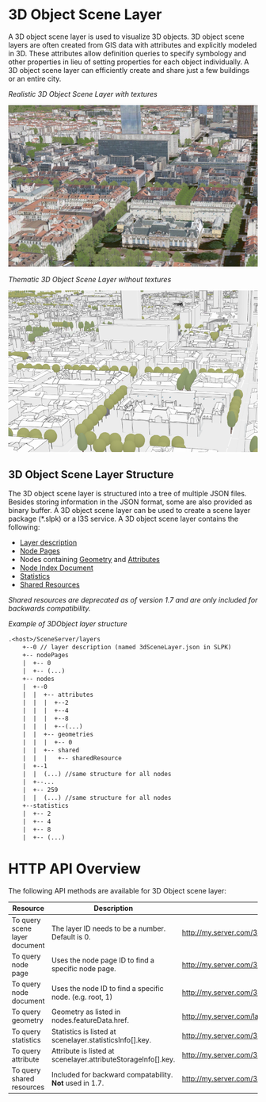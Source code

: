 # 3D Object Scene Layer

A 3D object scene layer is used to visualize 3D objects.  3D object scene layers are often created from GIS data with attributes and explicitly modeled in 3D.  These attributes allow definition queries to specify symbology and other properties in lieu of setting properties for each object individually.  A 3D object scene layer can efficiently create and share just a few buildings or an entire city.

*Realistic 3D Object Scene Layer with textures*

![Realistic 3D Object Scene Layer with textures](../img/LyonTextured.png)

*Thematic 3D Object Scene Layer without textures*

![Thematic 3D Object Scene Layer without textures](../img/LyonThematic.png)

## 3D Object Scene Layer Structure
The 3D object scene layer is structured into a tree of multiple JSON files. Besides storing information in the JSON format, some are also provided as binary buffer. A 3D object scene layer can be used to create a scene layer package (*.slpk) or a I3S service. A 3D object scene layer contains the following:

- [Layer description](3DSceneLayer.cmn.md)
- [Node Pages](nodes.cmn.md)
- Nodes containing [Geometry](geometry.cmn.md) and [Attributes](attributeStorageInfo.cmn.md)
- [Node Index Document](3DNodeIndexDocument.cmn.md)
- [Statistics](statsInfo.cmn.md)
- [Shared Resources](sharedResource.cmn.md)
  

*Shared resources are deprecated as of version 1.7 and are only included for backwards compatibility.*

*Example of 3DObject layer structure*

```
.<host>/SceneServer/layers
	+--0 // layer description (named 3dSceneLayer.json in SLPK)
	+-- nodePages
	|  +-- 0
	|  +-- (...)
	+-- nodes
	|  +--0
	|  |  +-- attributes
	|  |  |  +--2
	|  |  |  +--4
	|  |  |  +--8
	|  |  |  +--(...)
	|  |  +-- geometries
	|  |  |  +-- 0
	|  |  +-- shared
	|  |  |   +-- sharedResource
	|  +--1
	|  |  (...) //same structure for all nodes
	|  +--...
	|  +-- 259
	|  |  (...) //same structure for all nodes
	+--statistics
	|  +-- 2
	|  +-- 4
	|  +-- 8
	|  +-- (...)
```
# HTTP API Overview

The following API methods are available for 3D Object scene layer:

|Resource|Description|URL example
|------|-------|-----------------|
|To query scene layer document | The layer ID needs to be a number. Default is 0. |http://my.server.com/3DObjectSceneLayer/SceneServer/0|
|To query node page | Uses the node page ID to find a specific node page. |http://my.server.com/3DObjectSceneLayer/SceneServer/layers/0/nodepages/0|
|To query  node  document|Uses the node ID to find a specific node. (e.g. root, 1) |http://my.server.com/3DObjectSceneLayer/SceneServer/layers/0/nodes/root|
|To query  geometry |Geometry as listed in nodes.featureData.href. |http://my.server.com/layers/3DObjectSceneLayer/0/nodes/root/geometries/0 |
|To query statistics |Statistics is listed at  scenelayer.statisticsInfo[].key. |http://my.server.com/3DObjectSceneLayer/SceneServer/layers/0/statistics/f_1/0} |
|To query  attribute |Attribute is listed at  scenelayer.attributeStorageInfo[].key. |http://my.server.com/3DObjectSceneLayer/SceneServer/layers/0/nodes/root/attributes/f_1/0 |
|To query shared resources |Included for backward compatability. **Not** used in 1.7. |http://my.server.com/3DObjectSceneLayer/SceneServer/layers/0/shared/sharedResource|
